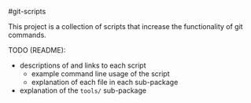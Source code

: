 #git-scripts

This project is a collection of scripts that increase the functionality of git commands.

TODO (README):
* descriptions of and links to each script
    * example command line usage of the script
    * explanation of each file in each sub-package
* explanation of the `tools/` sub-package
